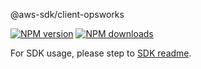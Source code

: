 @aws-sdk/client-opsworks

[![NPM version](https://img.shields.io/npm/v/@aws-sdk/client-opsworks/beta.svg)](https://www.npmjs.com/package/@aws-sdk/client-opsworks)
[![NPM downloads](https://img.shields.io/npm/dm/@aws-sdk/client-opsworks.svg)](https://www.npmjs.com/package/@aws-sdk/client-opsworks)

For SDK usage, please step to [SDK readme](https://github.com/aws/aws-sdk-js-v3).
